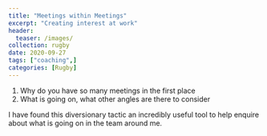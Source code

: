 ```yaml
---
title: "Meetings within Meetings"
excerpt: "Creating interest at work"
header:
  teaser: /images/
collection: rugby
date: 2020-09-27
tags: ["coaching",]
categories: [Rugby]
---
```



1. Why do you have so many meetings in the first place
2. What is going on, what other angles are there to consider

I have found this diversionary tactic an incredibly useful tool to help enquire about what is going on in the team around me.